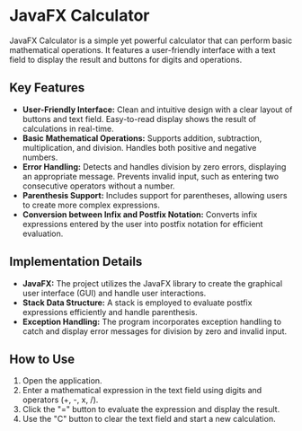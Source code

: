  # JavaFX Calculator

JavaFX Calculator is a simple yet powerful calculator that can perform basic mathematical operations. It features a user-friendly interface with a text field to display the result and buttons for digits and operations.

## Key Features

* **User-Friendly Interface:** Clean and intuitive design with a clear layout of buttons and text field. Easy-to-read display shows the result of calculations in real-time.
* **Basic Mathematical Operations:** Supports addition, subtraction, multiplication, and division. Handles both positive and negative numbers.
* **Error Handling:** Detects and handles division by zero errors, displaying an appropriate message. Prevents invalid input, such as entering two consecutive operators without a number.
* **Parenthesis Support:** Includes support for parentheses, allowing users to create more complex expressions.
* **Conversion between Infix and Postfix Notation:** Converts infix expressions entered by the user into postfix notation for efficient evaluation.

## Implementation Details

* **JavaFX:** The project utilizes the JavaFX library to create the graphical user interface (GUI) and handle user interactions.
* **Stack Data Structure:** A stack is employed to evaluate postfix expressions efficiently and handle parenthesis.
* **Exception Handling:** The program incorporates exception handling to catch and display error messages for division by zero and invalid input.

## How to Use

1. Open the application.
2. Enter a mathematical expression in the text field using digits and operators (+, -, x, /).
3. Click the "=" button to evaluate the expression and display the result.
4. Use the "C" button to clear the text field and start a new calculation.
